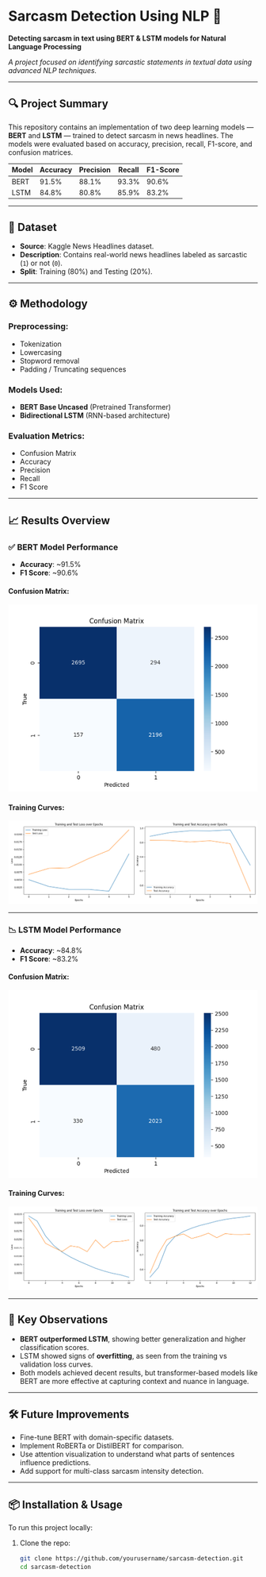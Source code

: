 # Sarcasm Detection Using NLP 🚀  
**Detecting sarcasm in text using BERT & LSTM models for Natural Language Processing**

*A project focused on identifying sarcastic statements in textual data using advanced NLP techniques.*

---

## 🔍 Project Summary 

This repository contains an implementation of two deep learning models — **BERT** and **LSTM** — trained to detect sarcasm in news headlines. The models were evaluated based on accuracy, precision, recall, F1-score, and confusion matrices.

| Model | Accuracy | Precision | Recall | F1-Score |
|-------|----------|-----------|--------|----------|
| BERT  | 91.5%    | 88.1%     | 93.3%  | 90.6%    |
| LSTM  | 84.8%    | 80.8%     | 85.9%  | 83.2%    |

---

## 📁 Dataset

- **Source**: Kaggle News Headlines dataset.
- **Description**: Contains real-world news headlines labeled as sarcastic (`1`) or not (`0`).
- **Split**: Training (80%) and Testing (20%).

---

## ⚙️ Methodology

### Preprocessing:
- Tokenization
- Lowercasing
- Stopword removal
- Padding / Truncating sequences

### Models Used:
- **BERT Base Uncased** (Pretrained Transformer)
- **Bidirectional LSTM** (RNN-based architecture)

### Evaluation Metrics:
- Confusion Matrix
- Accuracy
- Precision
- Recall
- F1 Score

---

## 📈 Results Overview

### ✅ BERT Model Performance
- **Accuracy**: ~91.5%
- **F1 Score**: ~90.6%

#### Confusion Matrix:
![Confusion Matrix - BERT](images/confusion_matrix_bert.png)

#### Training Curves:
![BERT Training Plot](images/bert_plot_training_results.png)

---

### 📉 LSTM Model Performance
- **Accuracy**: ~84.8%
- **F1 Score**: ~83.2%

#### Confusion Matrix:
![Confusion Matrix - LSTM](images/confusion_matrix_lstm.png)

#### Training Curves:
![LSTM Training Plot](images/lstm_plot_training_results.png)

---

## 🧪 Key Observations

- **BERT outperformed LSTM**, showing better generalization and higher classification scores.
- LSTM showed signs of **overfitting**, as seen from the training vs validation loss curves.
- Both models achieved decent results, but transformer-based models like BERT are more effective at capturing context and nuance in language.

---

## 🛠 Future Improvements

- Fine-tune BERT with domain-specific datasets.
- Implement RoBERTa or DistilBERT for comparison.
- Use attention visualization to understand what parts of sentences influence predictions.
- Add support for multi-class sarcasm intensity detection.

---

## 📦 Installation & Usage

To run this project locally:

1. Clone the repo:
   ```bash
   git clone https://github.com/yourusername/sarcasm-detection.git 
   cd sarcasm-detection